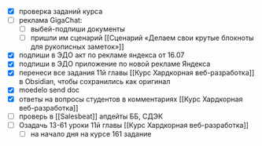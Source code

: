 - [x] проверка заданий курса
- [ ] реклама GigaChat:
	- [ ] выбей-подпиши документы
	- [ ] пришли им сценарий [[Сценарий «Делаем свои крутые блокноты для рукописных заметок»]]
- [x] подпиши в ЭДО акт по рекламе яндекса от 16.07
- [x] подпиши в ЭДО приложение по новой рекламе Яндекса
- [x] перенеси все задания 11й главы [[Курс Хардкорная веб-разработка]] в Obsidian, чтобы сохранились как оригинал
- [x] moedelo send doc
- [x] ответы на вопросы студентов в комментариях [[Курс Хардкорная веб-разработка]]
- [ ] проверь в [[Salesbeat]] апдейты ББ, СДЭК
- [ ] Озадачь 13-61 уроки 11й главы [[Курс Хардкорная веб-разработка]]
	- [ ] на начало дня на курсе 161 задание 